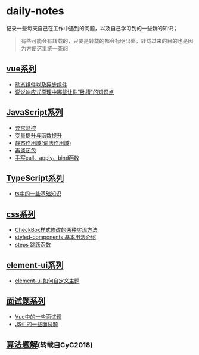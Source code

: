 # daily-notes
记录一些每天自己在工作中遇到的问题，以及自己学习到的一些新的知识；

> 有些可能会有转载的，只要是转载的都会标明出处，转载过来的目的也是因为方便这里统一查阅

## [vue系列](https://github.com/774848686/daily-notes/labels/Vue)

- [动态组件以及异步组件](https://github.com/774848686/daily-notes/issues/1)
- [说说响应式原理中哪些让你"卧槽"的知识点](https://github.com/774848686/daily-notes/issues/4)

## [JavaScript系列](https://github.com/774848686/daily-notes/labels/JS)

- [异常监控](https://github.com/774848686/daily-notes/issues/8)
- [变量提升与函数提升](https://github.com/774848686/daily-notes/issues/10)
- [静态作用域(词法作用域)](https://github.com/774848686/daily-notes/issues/13)
- [再谈闭包](https://github.com/774848686/daily-notes/issues/12)
- [手写call、apply、bind函数](https://github.com/774848686/daily-notes/issues/14)


## [TypeScript系列](https://github.com/774848686/daily-notes/labels/TS)

- [ts中的一些基础知识](https://github.com/774848686/daily-notes/issues/9)

## [css系列](https://github.com/774848686/daily-notes/labels/CSS)

- [CheckBox样式修改的两种实现方法](https://github.com/774848686/daily-notes/issues/2)
- [styled-components 基本用法介绍](https://github.com/774848686/daily-notes/issues/3)
- [steps 跳跃函数](https://github.com/774848686/daily-notes/issues/11)

## [element-ui系列](https://github.com/774848686/daily-notes/labels/ElementUI)

- [element-ui 如何自定义主题](https://github.com/774848686/daily-notes/issues/6)

## [面试题系列](https://github.com/774848686/daily-notes/labels/Interview)
- [Vue中的一些面试题](https://github.com/774848686/daily-notes/issues/5)
- [JS中的一些面试题](https://github.com/774848686/daily-notes/issues/7)

## [算法题解](https://github.com/CyC2018/CS-Notes/blob/master/notes/Leetcode%20%E9%A2%98%E8%A7%A3%20-%20%E7%9B%AE%E5%BD%95.md)<font size=4>(转载自CyC2018)</font>